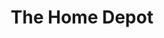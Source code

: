 ---
title: "The Home Depot"
url: /bradenton/the-home-depot-university-parkway/
shop: doityourself
---
